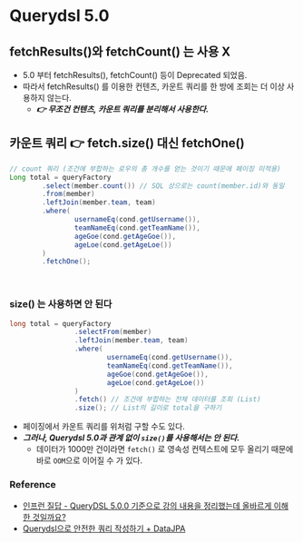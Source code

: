 # Querydsl 5.0

## fetchResults()와 fetchCount() 는 사용 X

- 5.0 부터 fetchResults(), fetchCount() 등이 Deprecated 되었음.
- 따라서 fetchResults() 를 이용한 컨텐츠, 카운트 쿼리를 한 방에 조회는 더 이상 사용하지 않는다.
  - **_👉 무조건 컨텐츠, 카운트 쿼리를 분리해서 사용한다._** 

## 카운트 쿼리 👉 fetch.size() 대신 fetchOne()

```java
// count 쿼리 (조건에 부합하는 로우의 총 개수를 얻는 것이기 때문에 페이징 미적용)
Long total = queryFactory
        .select(member.count()) // SQL 상으로는 count(member.id)와 동일
        .from(member)
        .leftJoin(member.team, team)
        .where(
                usernameEq(cond.getUsername()),
                teamNameEq(cond.getTeamName()),
                ageGoe(cond.getAgeGoe()),
                ageLoe(cond.getAgeLoe())
        )
        .fetchOne();
```

<br>

### size() 는 사용하면 안 된다 

```java
long total = queryFactory
                .selectFrom(member)
                .leftJoin(member.team, team)
                .where(
                        usernameEq(cond.getUsername()),
                        teamNameEq(cond.getTeamName()),
                        ageGoe(cond.getAgeGoe()),
                        ageLoe(cond.getAgeLoe())
                )
                .fetch() // 조건에 부합하는 전체 데이터를 조회 (List)
                .size(); // List의 길이로 total을 구하기
```

- 페이징에서 카운트 쿼리를 위처럼 구할 수도 있다.
- **_그러나, Querydsl 5.0과 관계 없이 `size()`를 사용해서는 안 된다._**
  - 데이터가 1000만 건이라면 `fetch()` 로 영속성 컨텍스트에 모두 올리기 때문에 바로 `OOM`으로 이어질 수 가 있다.

### Reference

- [인프런 질답 - QueryDSL 5.0.0 기준으로 강의 내용을 정리했는데 올바르게 이해한 것일까요?](https://www.inflearn.com/questions/806452)
- [Querydsl으로 안전한 쿼리 작성하기 + DataJPA](https://devwithpug.github.io/java/querydsl-with-datajpa/)